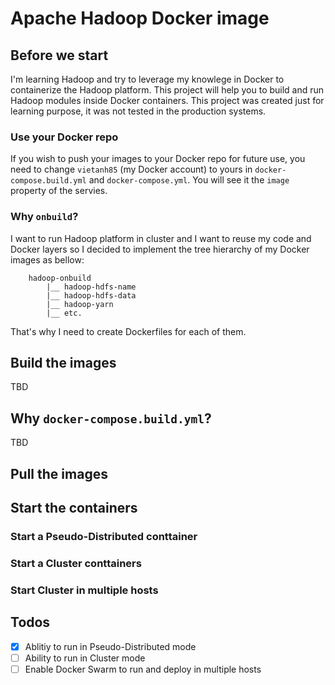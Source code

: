 # Apache Hadoop Docker image

## Before we start

I'm learning Hadoop and try to leverage my knowlege in Docker to containerize the Hadoop platform. This project will help you to build and run Hadoop modules inside Docker containers. This project was created just for learning purpose, it was not tested in the production systems.

### Use your Docker repo

If you wish to push your images to your Docker repo for future use, you need to change `vietanh85` (my Docker account) to yours in `docker-compose.build.yml` and `docker-compose.yml`. You will see it the `image` property of the servies.

### Why `onbuild`?

I want to run Hadoop platform in cluster and I want to reuse my code and Docker layers so I decided to implement the tree hierarchy of my Docker images as bellow:

```
	hadoop-onbuild
		|__ hadoop-hdfs-name
		|__ hadoop-hdfs-data
		|__ hadoop-yarn
		|__ etc.
```

That's why I need to create Dockerfiles for each of them.

## Build the images

TBD

## Why `docker-compose.build.yml`?

TBD

## Pull the images

## Start the containers

### Start a Pseudo-Distributed conttainer
### Start a Cluster conttainers
### Start Cluster in multiple hosts

## Todos
- [x] Ablitiy to run in Pseudo-Distributed mode
- [ ] Ability to run in Cluster mode
- [ ] Enable Docker Swarm to run and deploy in multiple hosts
